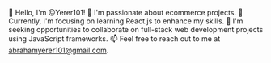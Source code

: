 
👋 Hello, I'm @Yerer101!
👀 I'm passionate about ecommerce projects.
🌱 Currently, I'm focusing on learning React.js to enhance my skills.
💞 I'm seeking opportunities to collaborate on full-stack web development projects using JavaScript frameworks.
📫 Feel free to reach out to me at abrahamyerer101@gmail.com.
<!---
Yerer101/Yerer101 is a ✨ special ✨ repository because its `README.md` (this file) appears on your GitHub profile.
You can click the Preview link to take a look at your changes.
--->
